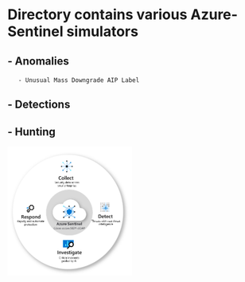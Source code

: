 # Directory contains various Azure-Sentinel simulators 

## - Anomalies 
       - Unusual Mass Downgrade AIP Label
       
## - Detections
       
## - Hunting

<img src= "/Tools/Simulators/Anomalies/Unusual-Mass-Downgrade-AIP-Label/images/sentinel-capabilities.png" width=250>
